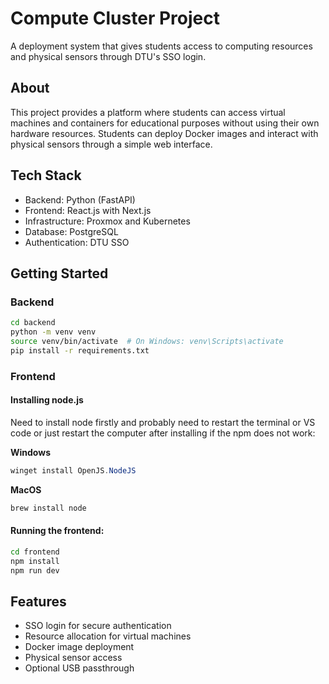 # Compute Cluster Project

A deployment system that gives students access to computing resources and physical sensors through DTU's SSO login.

## About

This project provides a platform where students can access virtual machines and containers for educational purposes without using their own hardware resources. Students can deploy Docker images and interact with physical sensors through a simple web interface.

## Tech Stack

- Backend: Python (FastAPI)
- Frontend: React.js with Next.js
- Infrastructure: Proxmox and Kubernetes
- Database: PostgreSQL
- Authentication: DTU SSO

## Getting Started

### Backend
```bash
cd backend
python -m venv venv
source venv/bin/activate  # On Windows: venv\Scripts\activate
pip install -r requirements.txt
```

### Frontend
#### Installing node.js
Need to install node firstly and probably need to restart the terminal or VS code or just restart the computer after installing if the npm does not work:

**Windows**
```powershell
winget install OpenJS.NodeJS
```
**MacOS**
```bash
brew install node
```
#### Running the frontend:

```bash
cd frontend
npm install
npm run dev
```

## Features

- SSO login for secure authentication
- Resource allocation for virtual machines
- Docker image deployment
- Physical sensor access
- Optional USB passthrough
